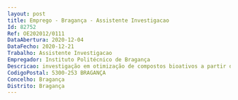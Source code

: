 ```yaml
--- 
layout: post
title: Emprego - Bragança - Assistente Investigacao
Id: 82752
Ref: OE202012/0111
DataAbertura: 2020-12-04
DataFecho: 2020-12-21
Trabalho: Assistente Investigacao
Empregador: Instituto Politécnico de Bragança
Descricao: investigação em otimização de compostos bioativos a partir de bioresíduos agroalimentares  avaliação de bioatividades com interesse para a indústria cosmética 
CodigoPostal: 5300-253 BRAGANÇA
Concelho: Bragança
Distrito: Bragança
--- 
```

